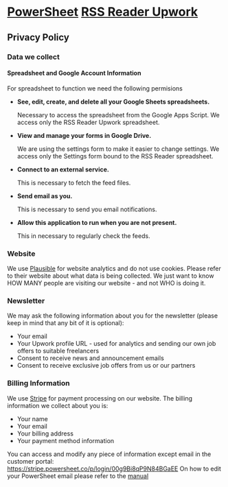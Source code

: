 # [PowerSheet](https://powersheet.co/) [RSS Reader Upwork](https://powersheet.co/rss-reader-upwork/)

## Privacy Policy

### Data we collect

#### Spreadsheet and Google Account Information

For spreadsheet to function we need the following permisions

* **See, edit, create, and delete all your Google Sheets spreadsheets.**

  Necessary to access the spreadsheet from the Google Apps Script. We access only the RSS Reader Upwork spreadsheet.
  
* **View and manage your forms in Google Drive.**

  We are using the settings form to make it easier to change settings. We access only the Settings form bound to the RSS Reader spreadsheet.
  
* **Connect to an external service.**

  This is necessary to fetch the feed files.
  
* **Send email as you.**

  This is necessary to send you email notifications.
  
* **Allow this application to run when you are not present.**

  This in necessary to regularly check the feeds.






### Website

We use [Plausible](https://plausible.io/) for website analytics and do not use cookies. Please refer to their website about what data is being collected.
We just want to know HOW MANY people are visiting our website - and not WHO is doing it.

### Newsletter

We may ask the following information about you for the newsletter (please keep in mind that any bit of it is optional):
* Your email
* Your Upwork profile URL - used for analytics and sending our own job offers to suitable freelancers
* Consent to receive news and announcement emails
* Consent to receive exclusive job offers from us or our partners

### Billing Information

We use [Stripe](https://stripe.com) for payment processing on our website. The billing information we collect about you is:

* Your name
* Your email
* Your billing address
* Your payment method information

You can access and modify any piece of information except email in the customer portal: https://stripe.powersheet.co/p/login/00g9Bi8qP9N84BGaEE
On how to edit your PowerSheet email please refer to the [manual](https://powersheet.co/rss-reader-upwork/manual#i-want-to-change-the-email-i-am-sending-from)



